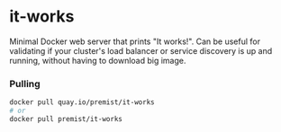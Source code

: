 it-works
========

Minimal Docker web server that prints "It works!". Can be useful for validating if your cluster's load balancer or service discovery is up and running, without having to download big image.

### Pulling

```sh
docker pull quay.io/premist/it-works
# or
docker pull premist/it-works
```
